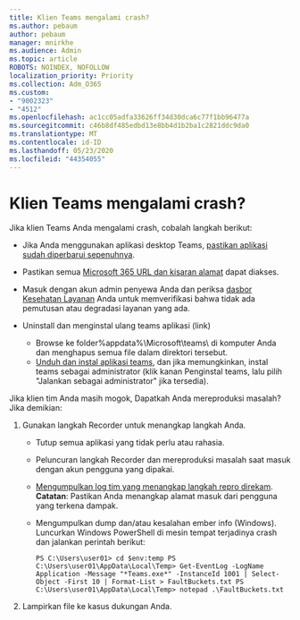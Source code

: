 ```yaml
---
title: Klien Teams mengalami crash?
ms.author: pebaum
author: pebaum
manager: mnirkhe
ms.audience: Admin
ms.topic: article
ROBOTS: NOINDEX, NOFOLLOW
localization_priority: Priority
ms.collection: Adm_O365
ms.custom:
- "9002323"
- "4512"
ms.openlocfilehash: ac1cc05adfa33626ff34d30dca6c77f1bb96477a
ms.sourcegitcommit: c46b8df485edbd13e8bb4d1b2ba1c2821ddc9da0
ms.translationtype: MT
ms.contentlocale: id-ID
ms.lasthandoff: 05/23/2020
ms.locfileid: "44354055"
---
```

# <a name="teams-client-crashing"></a>Klien Teams mengalami crash?

Jika klien Teams Anda mengalami crash, cobalah langkah berikut:

- Jika Anda menggunakan aplikasi desktop Teams, [pastikan aplikasi sudah diperbarui sepenuhnya](https://support.office.com/article/Update-Microsoft-Teams-535a8e4b-45f0-4f6c-8b3d-91bca7a51db1).

- Pastikan semua [Microsoft 365 URL dan kisaran alamat](https://docs.microsoft.com/microsoftteams/connectivity-issues) dapat diakses.

- Masuk dengan akun admin penyewa Anda dan periksa [dasbor Kesehatan Layanan](https://docs.microsoft.com/office365/enterprise/view-service-health) Anda untuk memverifikasi bahwa tidak ada pemutusan atau degradasi layanan yang ada.

- Uninstall dan menginstal ulang teams aplikasi (link)
    - Browse ke folder%appdata%\Microsoft\teams\ di komputer Anda dan menghapus semua file dalam direktori tersebut.
    - [Unduh dan instal aplikasi teams](https://www.microsoft.com/microsoft-365/microsoft-teams/group-chat-software#office-DesktopAppDownload-ofoushy), dan jika memungkinkan, instal teams sebagai administrator (klik kanan Penginstal teams, lalu pilih "Jalankan sebagai administrator" jika tersedia).

Jika klien tim Anda masih mogok, Dapatkah Anda mereproduksi masalah? Jika demikian:

1. Gunakan langkah Recorder untuk menangkap langkah Anda.
    - Tutup semua aplikasi yang tidak perlu atau rahasia.
    - Peluncuran langkah Recorder dan mereproduksi masalah saat masuk dengan akun pengguna yang dipakai.
    - [Mengumpulkan log tim yang menangkap langkah repro direkam](https://docs.microsoft.com/microsoftteams/log-files). **Catatan**: Pastikan Anda menangkap alamat masuk dari pengguna yang terkena dampak.
    - Mengumpulkan dump dan/atau kesalahan ember info (Windows). Luncurkan Windows PowerShell di mesin tempat terjadinya crash dan jalankan perintah berikut:

        `
        PS C:\Users\user01> cd $env:temp
        PS C:\Users\user01\AppData\Local\Temp> Get-EventLog -LogName Application -Message "*Teams.exe*" -InstanceId 1001 | Select-Object -First 10 | Format-List > FaultBuckets.txt
        PS C:\Users\user01\AppData\Local\Temp> notepad .\FaultBuckets.txt
        `
    
2. Lampirkan file ke kasus dukungan Anda.
